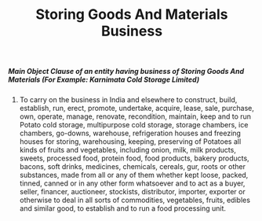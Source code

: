﻿---
title: "Storing Goods And Materials Business"
weight: 364
layout: docs
---

##### Main Object Clause of an entity having business of Storing Goods And Materials (For Example: Karnimata Cold Storage Limited)


1. To carry on the business in India and elsewhere to construct, build, establish, run, erect, promote, undertake, acquire, lease, sale, purchase, own, operate, manage, renovate, recondition, maintain, keep and to run Potato cold storage, multipurpose cold storage, storage chambers, ice chambers, go-downs, warehouse, refrigeration houses and freezing houses for storing, warehousing, keeping, preserving of Potatoes all kinds of fruits and vegetables, including onion, milk, milk products, sweets, processed food, protein food, food products, bakery products, bacons, soft drinks, medicines, chemicals, cereals, gur, roots or other substances, made from all or any of them whether kept loose, packed, tinned, canned or in any other form whatsoever and to act as a buyer, seller, financer, auctioneer, stockists, distributor, importer, exporter or otherwise to deal in all sorts of commodities, vegetables, fruits, edibles and similar good, to establish and to run a food processing unit.
